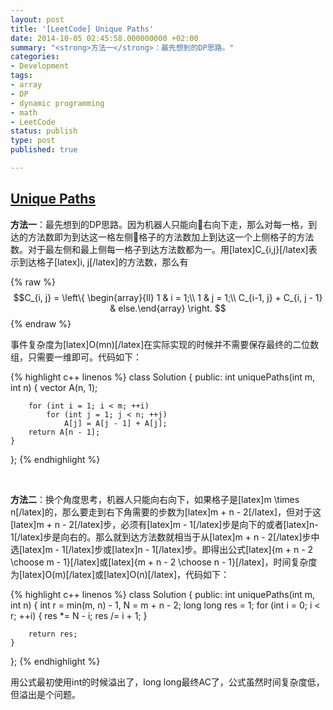 ```yaml
---
layout: post
title: '[LeetCode] Unique Paths'
date: 2014-10-05 02:45:58.000000000 +02:00
summary: "<strong>方法一</strong>：最先想到的DP思路。"
categories:
- Development
tags:
- array
- DP
- dynamic programming
- math
- LeetCode
status: publish
type: post
published: true

---
```


## [Unique Paths](https://oj.leetcode.com/problems/unique-paths/)

**方法一**：最先想到的DP思路。因为机器人只能向右向下走，那么对每一格，到达的方法数即为到达这一格左侧格子的方法数加上到达这一个上侧格子的方法数。对于最左侧和最上侧每一格子到达方法数都为一。用[latex]C_{i,j}[/latex]表示到达格子[latex]i, j[/latex]的方法数，那么有

{% raw %}$$C_{i, j} = \left\{ \begin{array}{ll}
1 & i = 1;\\
1 & j = 1;\\
C_{i-1, j} + C_{i, j - 1} & else.\end{array} \right. $${% endraw %}


事件复杂度为[latex]O(mn)[/latex]在实际实现的时候并不需要保存最终的二位数组，只需要一维即可。代码如下：

{% highlight c++ linenos %}
class Solution {
public:
    int uniquePaths(int m, int n) {
        vector<int> A(n, 1);

        for (int i = 1; i < m; ++i)
            for (int j = 1; j < n; ++j)
                A[j] = A[j - 1] + A[j];
        return A[n - 1];
    }
};
{% endhighlight %}

<br />

**方法二**：换个角度思考，机器人只能向右向下，如果格子是[latex]m \times n[/latex]的，那么要走到右下角需要的步数为[latex]m + n - 2[/latex]，但对于这[latex]m + n - 2[/latex]步，必须有[latex]m - 1[/latex]步是向下的或者[latex]n-1[/latex]步是向右的。那么就到达方法数就相当于从[latex]m + n - 2[/latex]步中选[latex]m - 1[/latex]步或[latex]n - 1[/latex]步。即得出公式[latex]{m + n - 2 \choose m - 1}[/latex]或[latex]{m + n - 2 \choose n - 1}[/latex]，时间复杂度为[latex]O(m)[/latex]或[latex]O(n)[/latex]，代码如下：

{% highlight c++ linenos %}
class Solution {
public:
    int uniquePaths(int m, int n) {
        int r = min(m, n) - 1, N = m + n - 2;
        long long res = 1;
        for (int i = 0; i < r; ++i)
        {
            res *= N - i;
            res /= i + 1;
        }

        return res;
    }
};
{% endhighlight %}

用公式最初使用int的时候溢出了，long long最终AC了，公式虽然时间复杂度低，但溢出是个问题。
